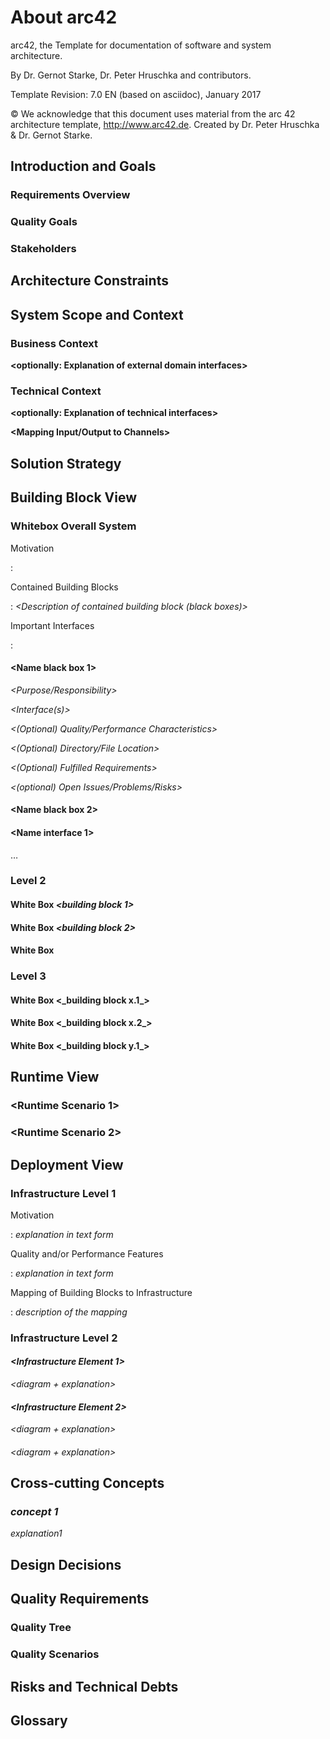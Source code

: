 # About arc42

arc42, the Template for documentation of software and system
architecture.

By Dr. Gernot Starke, Dr. Peter Hruschka and contributors.

Template Revision: 7.0 EN (based on asciidoc), January 2017

© We acknowledge that this document uses material from the arc 42
architecture template, <http://www.arc42.de>. Created by Dr. Peter
Hruschka & Dr. Gernot Starke.

## Introduction and Goals

### Requirements Overview


### Quality Goals


### Stakeholders


## Architecture Constraints


## System Scope and Context


### Business Context


**<Diagram or Table>**

**<optionally: Explanation of external domain interfaces>**

### Technical Context


**<Diagram or Table>**

**<optionally: Explanation of technical interfaces>**

**<Mapping Input/Output to Channels>**

## Solution Strategy


## Building Block View

### Whitebox Overall System


***<Overview Diagram>***

Motivation

:   *<text explanation>*

Contained Building Blocks

:   *<Description of contained building block (black boxes)>*

Important Interfaces

:   *<Description of important interfaces>*

#### <Name black box 1>

*<Purpose/Responsibility>*

*<Interface(s)>*

*<(Optional) Quality/Performance Characteristics>*

*<(Optional) Directory/File Location>*

*<(Optional) Fulfilled Requirements>*

*<(optional) Open Issues/Problems/Risks>*

#### <Name black box 2>

*<black box template>*


#### <Name interface 1>

…

#### <Name interface m>

### Level 2


#### White Box *<building block 1>*

*<white box template>*

#### White Box *<building block 2>*

*<white box template>*


#### White Box *<building block m>*

*<white box template>*

### Level 3


#### White Box <\_building block x.1\_>

*<white box template>*

#### White Box <\_building block x.2\_>

*<white box template>*

#### White Box <\_building block y.1\_>

*<white box template>*

## Runtime View


### <Runtime Scenario 1>



### <Runtime Scenario 2>


### <Runtime Scenario n>


## Deployment View


### Infrastructure Level 1


***<Overview Diagram>***

Motivation

:   *explanation in text form*

Quality and/or Performance Features

:   *explanation in text form*

Mapping of Building Blocks to Infrastructure

:   *description of the mapping*

### Infrastructure Level 2


#### *<Infrastructure Element 1>*

*<diagram + explanation>*

#### *<Infrastructure Element 2>*

*<diagram + explanation>*


#### *<Infrastructure Element n>* 

*<diagram + explanation>*

## Cross-cutting Concepts


### *concept 1*


*explanation1*


## Design Decisions


## Quality Requirements

### Quality Tree


### Quality Scenarios

## Risks and Technical Debts


## Glossary




